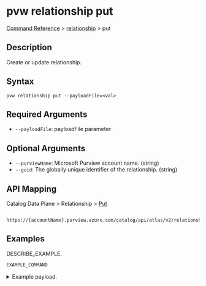 # pvw relationship put
[Command Reference](../../../README.md#command-reference) > [relationship](./main.md) > put

## Description
Create or update relationship.

## Syntax
```
pvw relationship put --payloadFile=<val>
```

## Required Arguments
- `--payloadFile`: payloadFile parameter

## Optional Arguments
- `--purviewName`: Microsoft Purview account name. (string)
- `--guid`: The globally unique identifier of the relationship. (string)

## API Mapping
Catalog Data Plane > Relationship > [Put]()
```
 https://{accountName}.purview.azure.com/catalog/api/atlas/v2/relationship/put
```

## Examples
DESCRIBE_EXAMPLE.
```powershell
EXAMPLE_COMMAND
```
<details><summary>Example payload.</summary>
<p>

```json
PASTE_JSON_HERE
```
</p>
</details>